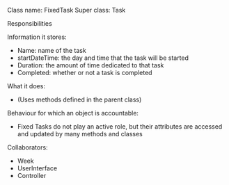 Class name: FixedTask
Super class: Task

Responsibilities

Information it stores:
* Name: name of the task
* startDateTime: the day and time that the task will be started
* Duration: the amount of time dedicated to that task
* Completed: whether or not a task is completed

What it does:
* (Uses methods defined in the parent class)

Behaviour for which an object is accountable:
* Fixed Tasks do not play an active role, but their attributes are accessed and updated by many methods and classes

Collaborators:
* Week
* UserInterface
* Controller